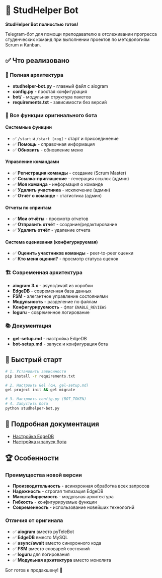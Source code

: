 # 🎉 StudHelper Bot

**StudHelper Bot полностью готов!**

Telegram-бот для помощи преподавателю в отслеживании прогресса студенческих команд при выполнении проектов по методологиям Scrum и Kanban.

## ✅ Что реализовано

### 📁 Полная архитектура
- **studhelper-bot.py** - главный файл с aiogram
- **config.py** - простая конфигурация
- **bot/** - модульная структура пакетов
- **requirements.txt** - зависимости без версий

### 🤖 Все функции оригинального бота

#### Системные функции
- ✅ `/start` и `/start [код]` - старт и присоединение
- ✅ **Помощь** - справочная информация
- ✅ **Обновить** - обновление меню

#### Управление командами
- ✅ **Регистрация команды** - создание (Scrum Master)
- ✅ **Ссылка-приглашение** - генерация ссылок (админ)
- ✅ **Моя команда** - информация о команде
- ✅ **Удалить участника** - исключение (админ)
- ✅ **Отчёт о команде** - статистика (админ)

#### Отчеты по спринтам
- ✅ **Мои отчёты** - просмотр отчетов
- ✅ **Отправить отчёт** - создание/редактирование
- ✅ **Удалить отчёт** - удаление отчета

#### Система оценивания (конфигурируемая)
- ✅ **Оценить участников команды** - peer-to-peer оценки
- ✅ **Кто меня оценил?** - просмотр статуса оценок

### 🏗️ Современная архитектура
- **aiogram 3.x** - async/await из коробки
- **EdgeDB** - современная база данных
- **FSM** - элегантное управление состояниями
- **Модульность** - разделение по файлам
- **Конфигурируемость** - флаг `ENABLE_REVIEWS`
- **loguru** - современное логирование

### 📚 Документация
- **gel-setup.md** - настройка EdgeDB
- **bot-setup.md** - запуск и конфигурация бота

## 🚀 Быстрый старт

```bash
# 1. Установить зависимости
pip install -r requirements.txt

# 2. Настроить Gel (см. gel-setup.md)
gel project init && gel migrate

# 3. Настроить config.py (BOT_TOKEN)
# 4. Запустить бота
python studhelper-bot.py
```

## 📖 Подробная документация

- [Настройка EdgeDB](gel-setup.md)
- [Настройка и запуск бота](bot-setup.md)

## 🏆 Особенности

### Преимущества новой версии
- **Производительность** - асинхронная обработка всех запросов
- **Надежность** - строгая типизация EdgeDB
- **Масштабируемость** - модульная архитектура
- **Гибкость** - конфигурируемые функции
- **Современность** - использование новейших технологий

### Отличия от оригинала
- ✅ **aiogram** вместо pyTeleBot
- ✅ **EdgeDB** вместо MySQL  
- ✅ **async/await** вместо синхронного кода
- ✅ **FSM** вместо словарей состояний
- ✅ **loguru** для логирования
- ✅ **Модульная архитектура** вместо монолита

Бот готов к продакшену! 🎯